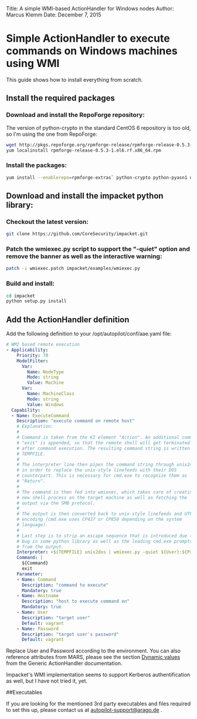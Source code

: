 Title:   A simple WMI-based ActionHandler for Windows nodes
Author:  Marcus Klemm
Date:    December 7, 2015  


# Simple ActionHandler to execute commands on Windows machines using WMI

This guide shows how to install everything from scratch. 

## Install the required packages

### Download and install the RepoForge repository:

The version of python-crypto in the standard CentOS 6 repository is too old, so I'm using the one from RepoForge:

```bash
wget http://pkgs.repoforge.org/rpmforge-release/rpmforge-release-0.5.3-1.el6.rf.x86_64.rpm
yum localinstall rpmforge-release-0.5.3-1.el6.rf.x86_64.rpm
```

### Install the packages:

```bash
yum install --enablerepo=rpmforge-extras` python-crypto python-pyasn1 unix2dos dos2unix
```

## Download and install the impacket python library:

### Checkout the latest version:

```bash
git clone https://github.com/CoreSecurity/impacket.git
```

### Patch the wmiexec.py script to support the "-quiet" option and remove the banner as well as the interactive warning:

```bash
patch -i wmiexec.patch impacket/examples/wmiexec.py
```

### Build and install:

```bash
cd impacket
python setup.py install
```

## Add the ActionHandler definition

Add the following definition to your /opt/autopilot/conf/aae.yaml file:

```yaml
# WMI based remote execution
- Applicability:
    Priority: 70
    ModelFilter:
      Var:
        Name: NodeType
        Mode: string
        Value: Machine
      Var:
        Name: MachineClass
        Mode: string
        Value: Windows
  Capability:
  - Name: ExecuteCommand
    Description: "execute command on remote host"
	# Explanation:
	#
	# Command is taken from the KI element "Action". An additional command
	# "exit" is appended, so that the remote shell will get terminated
	# after command execution. The resulting command string is written to
	# TEMPFILE.
	#
	# The interpreter line then pipes the command string through unix2dos
	# in order to replace the unix-style linefeeds with their DOS
	# counterpart. This is necessary for cmd.exe to recognize them as
	# "Return".
	#
	# The command is then fed into wmiexec, which takes care of creating a
	# new shell process on the target machine as well as fetching the
	# output via the SMB protocol.
	#
	# The output is then converted back to unix-style linefeeds and UTF8
	# encoding (cmd.exe uses CP437 or CP850 depending on the system
	# language).
	#
	# Last step is to strip an escape sequence that is introduced due to a
	# bug in some python library as well as the leading cmd.exe prompts
	# from the output.
    Interpreter: <${TEMPFILE} unix2dos | wmiexec.py -quiet ${User}:${Password}@${Hostname} 2>/dev/null | dos2unix | iconv -f CP850 -t UTF-8 | sed 's|\x1b\[[?]1034h||g' | sed 's|^[A-Z]:\\[^>]*>||g'
    Command: |
      ${Command}
      exit
    Parameter:
    - Name: Command
      Description: "command to execute"
      Mandatory: true
    - Name: Hostname
      Description: "host to execute command on"
      Mandatory: true
    - Name: User
      Description: "target user"
      Default: vagrant
    - Name: Password
      Description: "target user's password"
      Default: vagrant
```

Replace User and Password according to the environment. You can also reference attributes from MARS, please see the section [Dynamic values](https://autopilot.co/docs/5.2.1/html/content/5.2-connectors-generic-actionhandler.html#dynamic_values) from the Generic ActionHandler documentation.

Impacket's WMI implementation  seems to support Kerberos authentification as well, but I have not tried it, yet.

##Executables 

If you are looking for the mentioned 3rd party executables and files required to set this up, please contact us at autopilot-support@arago.de .
